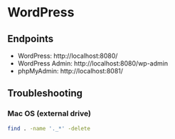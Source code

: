 # WordPress

## Endpoints
- WordPress: http://localhost:8080/
- WordPress Admin: http://localhost:8080/wp-admin
- phpMyAdmin: http://localhost:8081/

## Troubleshooting

### Mac OS (external drive)
```sh
find . -name '._*' -delete
```